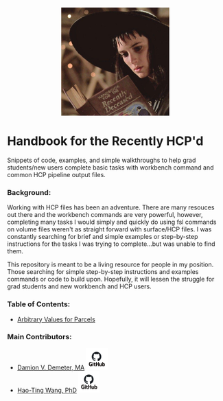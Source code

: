 <p align="center"><img width=50% src="img/handbook.jpg"></p> 

# Handbook for the Recently HCP'd
Snippets of code, examples, and simple walkthroughs to help grad students/new users complete basic tasks with workbench command and common HCP pipeline output files. 

### Background: 
Working with HCP files has been an adventure. There are many resouces out there and the workbench commands are very powerful, however, completing many tasks I would simply and quickly do using fsl commands on volume files weren't as straight forward with surface/HCP files. I was constantly searching for brief and simple examples or step-by-step instructions for the tasks I was trying to complete...but was unable to find them. 

This repository is meant to be a living resource for people in my position. Those searching for simple step-by-step instructions and examples commands or code to build upon. Hopefully, it will lessen the struggle for grad students and new workbench and HCP users. 


### Table of Contents:
- [Arbitrary Values for Parcels](https://github.com/iamdamion/HCP-snippets/blob/main/md_files/values_on_parcels.md)   



### Main Contributors:
- [Damion V. Demeter, MA](https://www.damiondemeter.com/)  [<img src="img/github_square.jpeg" width="50" height="50">](https://github.com/iamdamion)
- [Hao-Ting Wang, PhD](https://wanghaoting.com/)  [<img src="img/github_square.jpeg" width="50" height="50">](https://github.com/htwangtw)



